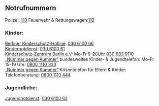 ## Notrufnummern

Polizei: [110](tel:+4930110)
Feuerwehr & Rettungswagen:[112](tel:+4930112)

### Kinder:
[Berliner Kinderschutz-Hotline](www.berliner-notdienst-kinderschutz.de/hotline.html): [030 6100 66](tel:+4930610066)<br> 
[Kindernotdienst](https://www.berliner-notdienst-kinderschutz.de/kinder.html): [030 6100 61](tel:+4930610061)<br>
[Kinderschutz-Zentrum Berlin e.V](https://www.kinderschutz-zentrum-berlin.de/telefonberatung.php): Mo-Fr 9-20Uhr [030 683 9110](tel:+49306839110)<br>
[„Nummer gegen Kummer“](https://www.nummergegenkummer.de/kinder-und-jugendtelefon.html) bundesweites Kinder- & Jugendtelefon: Mo-Fr 15-19 Uhr: [0800 1110 333](tel:+4980011103330)<br>
[„Nummer gegen Kummer“](https://www.nummergegenkummer.de/elterntelefon.html) Krisentelefon für Eltern & Kinder:
Telefonberatung: [0800 1110 444](tel:+498001110444)<br>

### Jugendliche:
[Jugendnotdienst](https://www.berliner-notdienst-kinderschutz.de/jugend.html): [030 6100 62](tel:+4930610062)<br>
